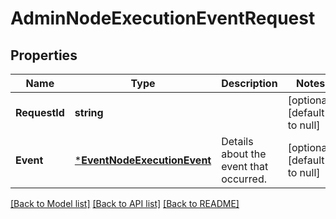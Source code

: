 # AdminNodeExecutionEventRequest

## Properties
Name | Type | Description | Notes
------------ | ------------- | ------------- | -------------
**RequestId** | **string** |  | [optional] [default to null]
**Event** | [***EventNodeExecutionEvent**](eventNodeExecutionEvent.md) | Details about the event that occurred. | [optional] [default to null]

[[Back to Model list]](../README.md#documentation-for-models) [[Back to API list]](../README.md#documentation-for-api-endpoints) [[Back to README]](../README.md)


